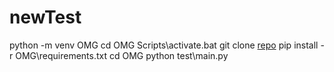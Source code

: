 # newTest
python -m venv OMG
cd OMG
Scripts\activate.bat
git clone [repo](https://github.com/MadhuTanna/OMG.git)
pip install -r OMG\requirements.txt
cd OMG
python test\main.py
